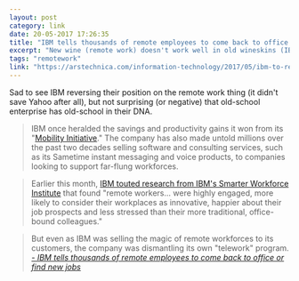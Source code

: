```yaml
---
layout: post
category: link
date: 20-05-2017 17:26:35
title: "IBM tells thousands of remote employees to come back to office or find new jobs "
excerpt: "New wine (remote work) doesn't work well in old wineskins (IBM)"
tags: "remotework"
link: "https://arstechnica.com/information-technology/2017/05/ibm-to-remote-workers-come-back-to-the-mothership-or-else/"
---
```

Sad to see IBM reversing their position on the remote work thing (it didn't save Yahoo after all), but not surprising (or negative) that old-school enterprise has old-school in their DNA. 

> IBM once heralded the savings and productivity gains it won from its "[Mobility Initiative](https://hbr.org/1998/05/the-alternative-workplace-changing-where-and-how-people-work)." The company has also made untold millions over the past two decades selling software and consulting services, such as its Sametime instant messaging and voice products, to companies looking to support far-flung workforces.

>Earlier this month, [IBM touted research from IBM's Smarter Workforce Institute](https://www.ibm.com/blogs/smarter-workforce/2017/05/making-telework-work-insights-siop-2017/) that found "remote workers... were highly engaged, more likely to consider their workplaces as innovative, happier about their job prospects and less stressed than their more traditional, office-bound colleagues."

>But even as IBM was selling the magic of remote workforces to its customers, the company was dismantling its own "telework" program.  <cite>[- IBM tells thousands of remote employees to come back to office or find new jobs ](https://arstechnica.com/information-technology/2017/05/ibm-to-remote-workers-come-back-to-the-mothership-or-else/)</cite>